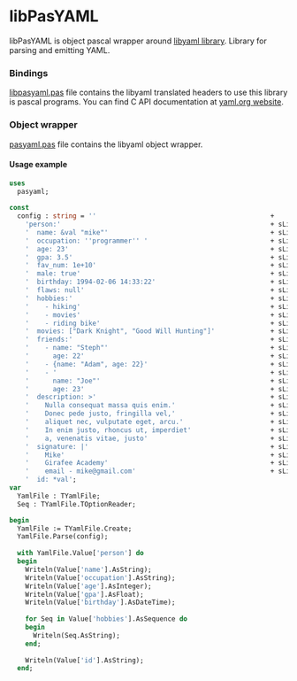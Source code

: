 # libPasYAML
libPasYAML is object pascal wrapper around [libyaml library](https://yaml.org/). Library for parsing and emitting YAML.

### Bindings

[libpasyaml.pas](https://github.com/isemenkov/libpasyaml/blob/master/source/libpasyaml.pas) file contains the libyaml translated headers to use this library is pascal programs. You can find C API documentation at [yaml.org website](https://yaml.org/).



### Object wrapper

[pasyaml.pas](https://github.com/isemenkov/libpasyaml/blob/master/source/pasyaml.pas) file contains the libyaml object wrapper.

#### Usage example

```pascal
uses
  pasyaml;
  
const
  config : string = ''                                            +
    'person:'                                                     + sLineBreak +
    '  name: &val "mike"'                                         + sLineBreak +
    '  occupation: ''programmer'' '                               + sLineBreak +
    '  age: 23'                                                   + sLineBreak +
    '  gpa: 3.5'                                                  + sLineBreak +
    '  fav_num: 1e+10'                                            + sLineBreak +
    '  male: true'                                                + sLineBreak +
    '  birthday: 1994-02-06 14:33:22'                             + sLineBreak +
    '  flaws: null'                                               + sLineBreak +
    '  hobbies:'                                                  + sLineBreak +
    '    - hiking'                                                + sLineBreak +
    '    - movies'                                                + sLineBreak +
    '    - riding bike'                                           + sLineBreak +
    '  movies: ["Dark Knight", "Good Will Hunting"]'              + sLineBreak +
    '  friends:'                                                  + sLineBreak +
    '    - name: "Steph"'                                         + sLineBreak +
    '      age: 22'                                               + sLineBreak +
    '    - {name: "Adam", age: 22}'                               + sLineBreak +
    '    - '                                                      + sLineBreak +
    '      name: "Joe"'                                           + sLineBreak +
    '      age: 23'                                               + sLineBreak +
    '  description: >'                                            + sLineBreak +
    '    Nulla consequat massa quis enim.'                        + sLineBreak +
    '    Donec pede justo, fringilla vel,'                        + sLineBreak +
    '    aliquet nec, vulputate eget, arcu.'                      + sLineBreak +
    '    In enim justo, rhoncus ut, imperdiet'                    + sLineBreak +
    '    a, venenatis vitae, justo'                               + sLineBreak +
    '  signature: |'                                              + sLineBreak +
    '    Mike'                                                    + sLineBreak +
    '    Girafee Academy'                                         + sLineBreak +
    '    email - mike@gmail.com'                                  + sLineBreak +
    '  id: *val';
var
  YamlFile : TYamlFile;
  Seq : TYamlFile.TOptionReader;

begin
  YamlFile := TYamlFile.Create;
  YamlFile.Parse(config);
  
  with YamlFile.Value['person'] do
  begin
    Writeln(Value['name'].AsString);
    Writeln(Value['occupation'].AsString);
    Writeln(Value['age'].AsInteger);
    Writeln(Value['gpa'].AsFloat);
    Writeln(Value['birthday'].AsDateTime);
    
    for Seq in Value['hobbies'].AsSequence do
    begin
      Writeln(Seq.AsString);
    end;
    
    Writeln(Value['id'].AsString);
  end;
```

